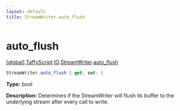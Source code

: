 ```yaml
---
layout: default
title: StreamWriter.auto_flush
---
```


# auto_flush

[\[global\]]({{site.baseurl}}/docs/).[TaffyScript]({{site.baseurl}}/docs/TaffyScript/).[IO]({{site.baseurl}}/docs/TaffyScript/IO/).[StreamWriter]({{site.baseurl}}/docs/TaffyScript/IO/StreamWriter/).[auto_flush]({{site.baseurl}}/docs/TaffyScript/IO/StreamWriter/auto_flush/)

```cs
StreamWriter.auto_flush { get; set; }
```

**Type:** bool

**Description:** Determines if the StreamWriter will flush its buffer to the underlying stream after every call to write.
